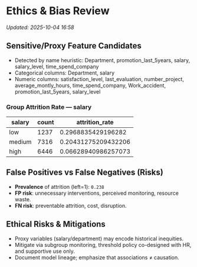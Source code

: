 # Ethics & Bias Review
_Updated: 2025-10-04 16:58_

## Sensitive/Proxy Feature Candidates
- Detected by name heuristic: Department, promotion_last_5years, salary, salary_level, time_spend_company
- Categorical columns: Department, salary
- Numeric columns: satisfaction_level, last_evaluation, number_project, average_montly_hours, time_spend_company, Work_accident, promotion_last_5years, salary_level

### Group Attrition Rate — salary
| salary | count | attrition_rate |
| --- | --- | --- |
| low | 1237 | 0.2968835429196282 |
| medium | 7316 | 0.20431275209432206 |
| high | 6446 | 0.06628940986257073 |

## False Positives vs False Negatives (Risks)
- **Prevalence** of attrition (left=1): `0.238`
- **FP risk**: unnecessary interventions, perceived monitoring, resource waste.
- **FN risk**: preventable attrition, cost, disruption.

## Ethical Risks & Mitigations
- Proxy variables (salary/department) may encode historical inequities.
- Mitigate via subgroup monitoring, threshold policy co-designed with HR, and supportive use only.
- Document model lineage; emphasize that associations ≠ causation.
